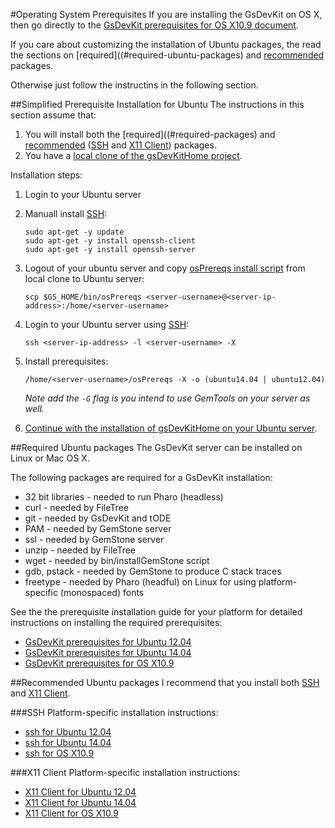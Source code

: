 #Operating System Prerequisites
If you are installing the GsDevKit on OS X, then go directly to the [GsDevKit prerequisites for OS X10.9 document](#gsdevkit-prerequisites-for-os-x109).

If you care about customizing the installation of Ubuntu packages, the read the sections on [required]((#required-ubuntu-packages) and [recommended](#recommended-ubuntu-packages) packages.

Otherwise just follow the instructins in the following section.

##Simplified Prerequisite Installation for Ubuntu
The instructions in this section assume that:

1. You will install both the [required]((#required-packages) and [recommended](#recommended-packages) ([SSH](#ssh) and [X11 Client](#x11-client)) packages.
2. You have a [local clone of the gsDevKitHome project][1].

Installation steps:

1. Login to your Ubuntu server
2. Manuall install [SSH](#ssh):

   ```
   sudo apt-get -y update
   sudo apt-get -y install openssh-client
   sudo apt-get -y install openssh-server
   ```

3. Logout of your ubuntu server and copy [osPrereqs install script][2] from local clone to Ubuntu server:

   ```
   scp $GS_HOME/bin/osPrereqs <server-username>@<server-ip-address>:/home/<server-username>
   ```

4. Login to your Ubuntu server using [SSH](#ssh):

   ```
   ssh <server-ip-address> -l <server-username> -X
   ```

5. Install prerequisites:

   ```
   /home/<server-username>/osPrereqs -X -o (ubuntu14.04 | ubuntu12.04)
   ```

   *Note add the `-G` flag is you intend to use GemTools on your server as well.*

6. [Continue with the installation of gsDevKitHome on your Ubuntu server][1].

##Required Ubuntu packages
The GsDevKit server can be installed on Linux or Mac OS X.

The following packages are required for a GsDevKit installation:
- 32 bit libraries - needed to run Pharo (headless)
- curl             - needed by FileTree
- git              - needed by GsDevKit and tODE
- PAM              - needed by GemStone server
- ssl              - needed by GemStone server
- unzip            - needed by FileTree
- wget             - needed by bin/installGemStone script
- gdb, pstack      - needed by GemStone to produce C stack traces
- freetype         - needed by Pharo (headful) on Linux for using platform-specific (monospaced) fonts

See the the prerequisite installation guide for your platform for detailed instructions on installing the required prerequisites:
- [GsDevKit prerequisites for Ubuntu 12.04][55]
- [GsDevKit prerequisites for Ubuntu 14.04][56]
- [GsDevKit prerequisites for OS X10.9][57]

##Recommended Ubuntu packages
I recommend that you install both [SSH](#ssh) and [X11 Client](#x11-client).

###SSH
Platform-specific installation instructions:

- [ssh for Ubuntu 12.04][65]
- [ssh for Ubuntu 14.04][66]
- [ssh for OS X10.9][67]

###X11 Client
Platform-specific installation instructions:

- [X11 Client for Ubuntu 12.04][75]
- [X11 Client for Ubuntu 14.04][76]
- [X11 Client for OS X10.9][77]

[1]: ../../README.md#clone-gsdevkithome
[2]: ../../bin/osPrereqs

[16]: ../x11ForwardingForRemoteDisplays.md#x11-forwarding-for-remote-servers
[17]: ../portForwardingForRemoteLogins.md#using-port-forwarding-for-remote-gemstone-servers

[55]: ubuntu12.04.md
[56]: ubuntu14.04.md
[57]: OSX10.9.md

[65]: ubuntu12.04.md#install-ssh-optional
[66]: ubuntu14.04.md#install-ssh-optional
[67]: OSX10.9.md#install-ssh-optional

[75]: ubuntu12.04.md#install-x11-client-optional
[76]: ubuntu14.04.md#install-x11-client-optional
[77]: OSX10.9.md#install-x11-client-optional
